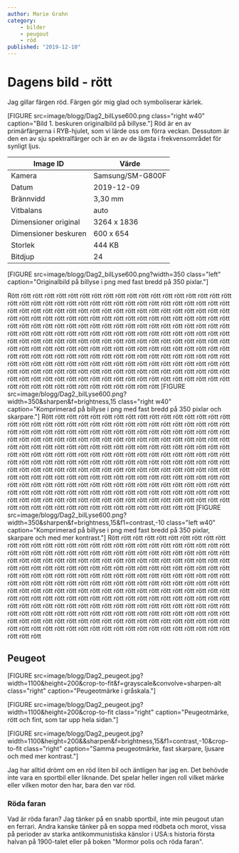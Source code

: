 ```yaml
---
author: Marie Grahn
category:
    - bilder
    - peugout
    - röd
published: "2019-12-10"
---
```

Dagens bild - rött
==================================

Jag gillar färgen röd. Färgen gör mig glad och symboliserar kärlek.

<!--more-->

[FIGURE src=image/blogg/Dag2_bilLyse600.png class="right w40" caption="Bild 1. beskuren originalbild på billyse."]
Röd är en av primärfärgerna i RYB-hjulet, som vi lärde oss om förra veckan. Dessutom är den en av sju spektralfärger och är en av de lägsta i frekvensområdet för synligt ljus.

| Image ID | Värde |
|----------|--------|
| Kamera | Samsung/SM-G800F |
| Datum | 2019-12-09 |
| Brännvidd | 3,30 mm |
| Vitbalans | auto |
| Dimensioner original | 3264 x 1836 |
| Dimensioner beskuren | 600 x 654 |
| Storlek | 444 KB |
| Bitdjup | 24 |

[FIGURE src=image/blogg/Dag2_bilLyse600.png?width=350 class="left" caption="Originalbild på billyse i png med fast bredd på 350 pixlar."]

Rött rött rött rött rött rött rött rött rött rött rött rött rött rött rött rött rött rött rött rött rött rött rött rött rött rött rött rött rött rött rött rött rött rött rött rött rött rött rött rött rött rött rött rött rött rött rött rött rött rött rött rött rött rött rött rött rött rött rött rött rött rött rött rött rött rött rött rött rött rött rött rött rött rött rött rött rött rött rött rött rött rött rött rött rött rött rött rött rött rött rött rött rött rött rött rött rött rött rött rött rött rött rött rött rött rött rött rött rött rött rött rött rött rött rött rött rött rött rött rött rött rött rött rött rött rött rött rött rött rött rött rött rött rött rött rött rött rött rött rött rött rött rött rött rött rött rött rött rött rött rött rött rött rött rött rött rött rött rött rött rött rött rött rött rött rött rött rött rött rött rött rött rött rött rött rött rött rött rött rött rött rött rött rött rött rött rött rött rött rött rött rött rött rött rött rött rött rött rött rött rött rött rött rött rött rött rött rött rött rött rött rött rött rött rött rött rött rött rött rött rött rött rött rött rött rött rött rött rött rött rött rött rött rött rött rött rött rött rött rött rött
[FIGURE src=image/blogg/Dag2_bilLyse600.png?width=350&sharpen&f=brightness,15 class="right w40" caption="Komprimerad på billyse i png med fast bredd på 350 pixlar och skarpare."]
Rött rött rött rött rött rött rött rött rött rött rött rött rött rött rött rött rött rött rött rött rött rött rött rött rött rött rött rött rött rött rött rött rött rött rött rött rött rött rött rött rött rött rött rött rött rött rött rött rött rött rött rött rött rött rött rött rött rött rött rött rött rött rött rött rött rött rött rött rött rött rött rött rött rött rött rött rött rött rött rött rött rött rött rött rött rött rött rött rött rött rött rött rött rött rött rött rött rött rött rött rött rött rött rött rött rött rött rött rött rött rött rött rött rött rött rött rött rött rött rött rött rött rött rött rött rött rött rött rött rött rött rött rött rött rött rött rött rött rött rött rött rött rött rött rött rött rött rött rött rött rött rött rött rött rött rött rött rött rött rött rött rött rött rött rött rött rött rött rött rött rött rött rött rött rött rött rött rött rött rött rött rött rött rött rött rött rött rött rött rött rött rött rött rött rött rött rött rött rött rött rött rött rött rött rött rött rött rött rött rött rött rött rött rött rött rött rött rött rött rött rött rött rött rött rött rött rött rött rött rött rött rött rött rött rött rött rött rött rött rött rött
[FIGURE src=image/blogg/Dag2_bilLyse600.png?width=350&sharpen&f=brightness,15&f1=contrast,-10 class="left w40" caption="Komprimerad på billyse i png med fast bredd på 350 pixlar, skarpare och med mer kontrast."]
Rött rött rött rött rött rött rött rött rött rött rött rött rött rött rött rött rött rött rött rött rött rött rött rött rött rött rött rött rött rött rött rött rött rött rött rött rött rött rött rött rött rött rött rött rött rött rött rött rött rött rött rött rött rött rött rött rött rött rött rött rött rött rött rött rött rött rött rött rött rött rött rött rött rött rött rött rött rött rött rött rött rött rött rött rött rött rött rött rött rött rött rött rött rött rött rött rött rött rött rött rött rött rött rött rött rött rött rött rött rött rött rött rött rött rött rött rött rött rött rött rött rött rött rött rött rött rött rött rött rött rött rött rött rött rött rött rött rött rött rött rött rött rött rött rött rött rött rött rött rött rött rött rött rött rött rött rött rött rött rött rött rött rött rött rött rött rött rött rött rött rött rött rött rött rött rött rött rött rött rött rött rött rött rött rött rött rött rött rött rött rött rött rött rött rött rött rött rött rött rött rött rött rött rött rött rött rött rött rött rött rött rött rött rött rött rött rött rött rött rött rött rött rött rött rött rött rött rött rött rött rött rött rött rött rött rött rött rött rött rött rött

Peugeot
-----------------------------------

[FIGURE src=image/blogg/Dag2_peugeot.jpg?width=1100&height=200&crop-to-fit&f=grayscale&convolve=sharpen-alt class="right" caption="Peugeotmärke i gråskala."]

[FIGURE src=image/blogg/Dag2_peugeot.jpg?width=1100&height=200&crop-to-fit class="right" caption="Peugeotmärke, rött och fint, som tar upp hela sidan."]

[FIGURE src=image/blogg/Dag2_peugeot.jpg?width=1100&height=200&&sharpen&f=brightness,15&f1=contrast,-10&crop-to-fit class="right" caption="Samma peugeotmärke, fast skarpare, ljusare och med mer kontrast."]

Jag har alltid drömt om en röd liten bil och äntligen har jag en. Det behövde inte vara en sportbil eller liknande. Det spelar heller ingen roll vilket märke eller vilken motor den har, bara den var röd.



### Röda faran

Vad är röda faran? Jag tänker på en snabb sportbil, inte min peugout utan en ferrari. Andra kanske tänker på en soppa med rödbeta och morot, vissa på perioder av starka antikommunistiska känslor i USA:s historia första halvan på 1900-talet eller på boken "Mormor polis och röda faran".
